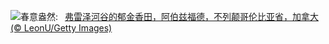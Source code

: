 ![](https://www.bing.com/th?id=OHR.TulipAbbotsford_ZH-CN1401627293_UHD.jpg&w=1000)春意盎然:&nbsp;&ensp;[弗雷泽河谷的郁金香田，阿伯兹福德，不列颠哥伦比亚省，加拿大 (© LeonU/Getty Images)](https://www.bing.com/th?id=OHR.TulipAbbotsford_ZH-CN1401627293_UHD.jpg)
<br><br/>
